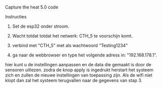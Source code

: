 Capture the heat 5.0 code

Instructies

1. Set de esp32 onder stroom.

2. Wacht totdat totdat het netwerk: CTH_5 te voorschijn komt.

3. verbind met "CTH_5" met als wachtwoord "Testing1234"

4. ga naar de webbrowser en type het volgende adress in: "192.168.178.1".

hier kunt u de instellingen aanpassen en de data die gemaakt is door de sensoren uitlezen. 
zodra de knop apply is ingedrukt herstart het systeem zich en zullen de nieuwe instellingen van toepassing zijn. 
Als de wifi niet klopt dan zal het systeem terugvallen naar de gegevens van stap 3.

